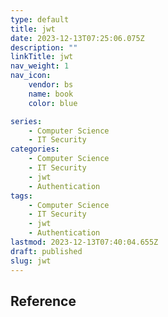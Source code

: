 ```yaml
---
type: default
title: jwt
date: 2023-12-13T07:25:06.075Z
description: ""
linkTitle: jwt
nav_weight: 1
nav_icon:
    vendor: bs
    name: book
    color: blue

series:
    - Computer Science
    - IT Security
categories:
    - Computer Science
    - IT Security
    - jwt
    - Authentication
tags:
    - Computer Science
    - IT Security
    - jwt
    - Authentication
lastmod: 2023-12-13T07:40:04.655Z
draft: published
slug: jwt
---
```


## Reference
